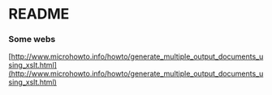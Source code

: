# README #

### Some webs ###

[http://www.microhowto.info/howto/generate_multiple_output_documents_using_xslt.html](http://www.microhowto.info/howto/generate_multiple_output_documents_using_xslt.html)